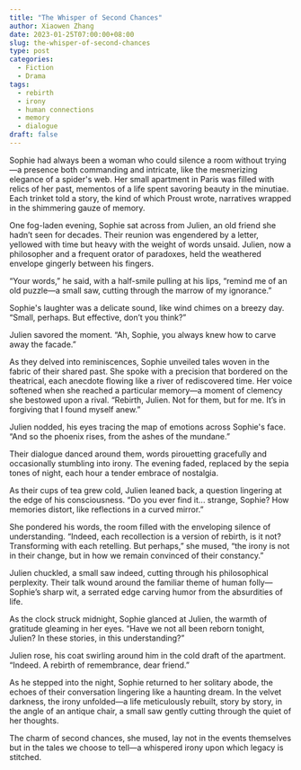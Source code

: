 ```yaml
---
title: "The Whisper of Second Chances"
author: Xiaowen Zhang
date: 2023-01-25T07:00:00+08:00
slug: the-whisper-of-second-chances
type: post
categories:
  - Fiction
  - Drama
tags:
  - rebirth
  - irony
  - human connections
  - memory
  - dialogue
draft: false
---
```


Sophie had always been a woman who could silence a room without trying—a presence both commanding and intricate, like the mesmerizing elegance of a spider's web. Her small apartment in Paris was filled with relics of her past, mementos of a life spent savoring beauty in the minutiae. Each trinket told a story, the kind of which Proust wrote, narratives wrapped in the shimmering gauze of memory.

One fog-laden evening, Sophie sat across from Julien, an old friend she hadn’t seen for decades. Their reunion was engendered by a letter, yellowed with time but heavy with the weight of words unsaid. Julien, now a philosopher and a frequent orator of paradoxes, held the weathered envelope gingerly between his fingers.

“Your words,” he said, with a half-smile pulling at his lips, “remind me of an old puzzle—a small saw, cutting through the marrow of my ignorance.”

Sophie's laughter was a delicate sound, like wind chimes on a breezy day. “Small, perhaps. But effective, don’t you think?”

Julien savored the moment. “Ah, Sophie, you always knew how to carve away the facade.”

As they delved into reminiscences, Sophie unveiled tales woven in the fabric of their shared past. She spoke with a precision that bordered on the theatrical, each anecdote flowing like a river of rediscovered time. Her voice softened when she reached a particular memory—a moment of clemency she bestowed upon a rival. “Rebirth, Julien. Not for them, but for me. It’s in forgiving that I found myself anew.”

Julien nodded, his eyes tracing the map of emotions across Sophie's face. “And so the phoenix rises, from the ashes of the mundane.”

Their dialogue danced around them, words pirouetting gracefully and occasionally stumbling into irony. The evening faded, replaced by the sepia tones of night, each hour a tender embrace of nostalgia.

As their cups of tea grew cold, Julien leaned back, a question lingering at the edge of his consciousness. “Do you ever find it... strange, Sophie? How memories distort, like reflections in a curved mirror.”

She pondered his words, the room filled with the enveloping silence of understanding. “Indeed, each recollection is a version of rebirth, is it not? Transforming with each retelling. But perhaps,” she mused, “the irony is not in their change, but in how we remain convinced of their constancy.”

Julien chuckled, a small saw indeed, cutting through his philosophical perplexity. Their talk wound around the familiar theme of human folly—Sophie’s sharp wit, a serrated edge carving humor from the absurdities of life.

As the clock struck midnight, Sophie glanced at Julien, the warmth of gratitude gleaming in her eyes. “Have we not all been reborn tonight, Julien? In these stories, in this understanding?”

Julien rose, his coat swirling around him in the cold draft of the apartment. “Indeed. A rebirth of remembrance, dear friend.”

As he stepped into the night, Sophie returned to her solitary abode, the echoes of their conversation lingering like a haunting dream. In the velvet darkness, the irony unfolded—a life meticulously rebuilt, story by story, in the angle of an antique chair, a small saw gently cutting through the quiet of her thoughts.

The charm of second chances, she mused, lay not in the events themselves but in the tales we choose to tell—a whispered irony upon which legacy is stitched.